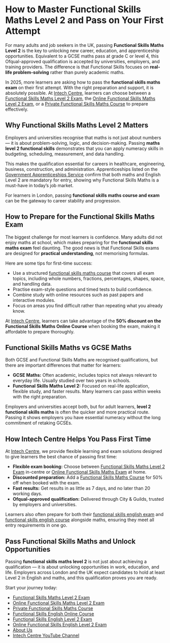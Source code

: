 # How to Master Functional Skills Maths Level 2 and Pass on Your First Attempt

For many adults and job seekers in the UK, passing **Functional Skills Maths Level 2** is the key to unlocking new career, education, and apprenticeship opportunities. Equivalent to a GCSE maths pass at grade C or level 4, this Ofqual-approved qualification is accepted by universities, employers, and training providers. The difference is that Functional Skills focuses on **real-life problem-solving** rather than purely academic maths.

In 2025, more learners are asking how to pass the **functional skills maths exam** on their first attempt. With the right preparation and support, it is absolutely possible. At [Intech Centre](https://www.intechcentre.com/about-us/), learners can choose between a [Functional Skills Maths Level 2 Exam](https://www.intechcentre.com/courses/functional-skills-maths-level-2-exam/), the [Online Functional Skills Maths Level 2 Exam](https://www.intechcentre.com/courses/online-functional-skills-maths-level-2-exam-2/), or a [Private Functional Skills Maths Course](https://www.intechcentre.com/courses/private-functional-skills-in-maths/) to prepare effectively.


## Why Functional Skills Maths Level 2 Matters

Employers and universities recognise that maths is not just about numbers — it is about problem-solving, logic, and decision-making. Passing **maths level 2 functional skills** demonstrates that you can apply numeracy skills in budgeting, scheduling, measurement, and data handling.

This makes the qualification essential for careers in healthcare, engineering, business, construction, and administration. Apprenticeships listed on the [Government Apprenticeships Service](https://www.apprenticeships.gov.uk/) confirm that both maths and English Level 2 are mandatory for entry, showing why Functional Skills Maths is a must-have in today’s job market.

For learners in London, passing **functional skills maths course and exam** can be the gateway to career stability and progression.


## How to Prepare for the Functional Skills Maths Exam

The biggest challenge for most learners is confidence. Many adults did not enjoy maths at school, which makes preparing for the **functional skills maths exam** feel daunting. The good news is that Functional Skills exams are designed for **practical understanding**, not memorising formulas.

Here are some tips for first-time success:

* Use a structured [functional skills maths course](https://www.intechcentre.com/courses/private-functional-skills-in-maths/) that covers all exam topics, including whole numbers, fractions, percentages, shapes, space, and handling data.
* Practise exam-style questions and timed tests to build confidence.
* Combine study with online resources such as past papers and interactive modules.
* Focus on areas you find difficult rather than repeating what you already know.

At [Intech Centre](https://www.intechcentre.com/about-us/), learners can take advantage of the **50% discount on the Functional Skills Maths Online Course** when booking the exam, making it affordable to prepare thoroughly.


## Functional Skills Maths vs GCSE Maths

Both GCSE and Functional Skills Maths are recognised qualifications, but there are important differences that matter for learners:

* **GCSE Maths:** Often academic, includes topics not always relevant to everyday life. Usually studied over two years in schools.
* **Functional Skills Maths Level 2:** Focused on real-life application, flexible study, and faster results. Many learners can pass within weeks with the right preparation.

Employers and universities accept both, but for adult learners, **level 2 functional skills maths** is often the quicker and more practical route. Passing it shows employers you have essential numeracy without the long commitment of retaking GCSEs.


## How Intech Centre Helps You Pass First Time

At [Intech Centre](https://www.intechcentre.com/about-us/), we provide flexible learning and exam solutions designed to give learners the best chance of passing first time:

* **Flexible exam booking:** Choose between [Functional Skills Maths Level 2 Exam](https://www.intechcentre.com/courses/functional-skills-maths-level-2-exam/) in-centre or [Online Functional Skills Maths Exam](https://www.intechcentre.com/courses/online-functional-skills-maths-level-2-exam-2/) at home.
* **Discounted preparation:** Add a [Functional Skills Maths Course](https://www.intechcentre.com/courses/private-functional-skills-in-maths/) for 50% off when booked with the exam.
* **Fast results:** Get results in as little as 7 days, and no later than 20 working days.
* **Ofqual-approved qualification:** Delivered through City & Guilds, trusted by employers and universities.

Learners also often prepare for both their [functional skills english exam](https://www.intechcentre.com/courses/functional-skills-english-level-2-exam/) and [functional skills english course](https://www.intechcentre.com/courses/functional-skills-english-online-course/) alongside maths, ensuring they meet all entry requirements in one go.


## Pass Functional Skills Maths and Unlock Opportunities

Passing **functional skills maths level 2** is not just about achieving a qualification — it is about unlocking opportunities in work, education, and life. Employers across London and the UK expect candidates to hold at least Level 2 in English and maths, and this qualification proves you are ready.

Start your journey today:

* [Functional Skills Maths Level 2 Exam](https://www.intechcentre.com/courses/functional-skills-maths-level-2-exam/)
* [Online Functional Skills Maths Level 2 Exam](https://www.intechcentre.com/courses/online-functional-skills-maths-level-2-exam-2/)
* [Private Functional Skills Maths Course](https://www.intechcentre.com/courses/private-functional-skills-in-maths/)
* [Functional Skills English Online Course](https://www.intechcentre.com/courses/functional-skills-english-online-course/)
* [Functional Skills English Level 2 Exam](https://www.intechcentre.com/courses/functional-skills-english-level-2-exam/)
* [Online Functional Skills English Level 2 Exam](https://www.intechcentre.com/courses/online-functional-skills-english-level-2-exam/)
* [About Us](https://www.intechcentre.com/about-us/)
* [Intech Centre YouTube Channel](https://www.youtube.com/@Intechcentre)

